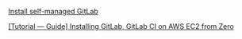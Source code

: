 [Install self-managed GitLab](https://about.gitlab.com/install/#ubuntu)

[[Tutorial — Guide] Installing GitLab, GitLab CI on AWS EC2 from Zero](https://medium.com/hackernoon/tutorial-guide-installing-gitlab-gitlab-ci-on-aws-ec2-from-zero-751927e5ae5)